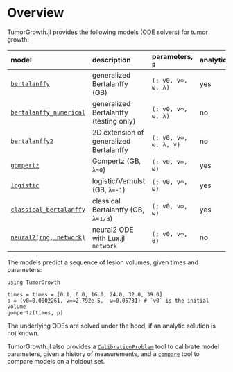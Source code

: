 # Overview

TumorGrowth.jl provides the following models (ODE solvers) for tumor growth:

| model                           | description                             | parameters, `p`       | analytic? | ODE                                     |
|:--------------------------------|:----------------------------------------|:----------------------|:----------|:----------------------------------------|
| [`bertalanffy`](@ref)           | generalized Bertalanffy (GB)            | `(; v0, v∞, ω, λ)`    | yes       | [`TumorGrowth.bertalanffy_ode`](@ref)   |
| [`bertalanffy_numerical`](@ref) | generalized Bertalanffy (testing only)  | `(; v0, v∞, ω, λ)`    | no        | [`TumorGrowth.bertalanffy_ode`](@ref)   |
| [`bertalanffy2`](@ref)          | 2D extension of generalized Bertalanffy | `(; v0, v∞, ω, λ, γ)` | no        | [`TumorGrowth.bertalanffy2_ode!`](@ref) |
| [`gompertz`](@ref)              | Gompertz (GB, `λ=0`)                    | `(; v0, v∞, ω)`       | yes       | [`TumorGrowth.bertalanffy_ode`](@ref)   |
| [`logistic`](@ref)              | logistic/Verhulst (GB, `λ=-1`)          | `(; v0, v∞, ω)`       | yes       | [`TumorGrowth.bertalanffy_ode`](@ref)   |
| [`classical_bertalanffy`](@ref) | classical Bertalanffy (GB, `λ=1/3`)     | `(; v0, v∞, ω)`       | yes       | [`TumorGrowth.bertalanffy_ode`](@ref)   |
| [`neural2(rng, network)`](@ref) | neural2 ODE with Lux.jl `network`       | `(; v0, v∞, θ)`       | no        | [`TumorGrowth.neural_ode`](@ref)        |

The models predict a sequence of lesion volumes, given times and parameters:

```@example overview
using TumorGrowth

times = times = [0.1, 6.0, 16.0, 24.0, 32.0, 39.0]
p = (v0=0.0002261, v∞=2.792e-5,  ω=0.05731) # `v0` is the initial volume
gompertz(times, p)
```

The underlying ODEs are solved under the hood, if an analytic solution is not known.

TumorGrowth.jl also provides a [`CalibrationProblem`](@ref) tool to calibrate model
parameters, given a history of measurements, and a [`compare`](@ref) tool to compare models
on a holdout set.
